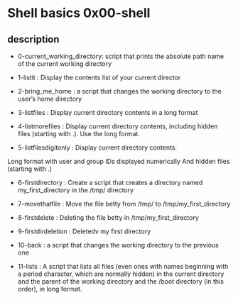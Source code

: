 # Shell basics 0x00-shell

## description

* 0-current_working_directory: script that prints the absolute path name of the current working directory

* 1-listit : Display the contents list of your current director

* 2-bring_me_home : a script that changes the working directory to the user’s home directory

* 3-listfiles :  Display current directory contents in a long format

* 4-listmorefiles : Display current directory contents, including hidden files (starting with .). Use the long format.

* 5-listfilesdigitonly : Display current directory contents.

Long format
with user and group IDs displayed numerically
And hidden files (starting with .)


* 6-firstdirectory : Create a script that creates a directory named my_first_directory in the /tmp/ directory

* 7-movethatfile : Move the file betty from /tmp/ to /tmp/my_first_directory

* 8-firstdelete :  Deleting the file  betty  in /tmp/my_first_directory

* 9-firstdirdeletion : Deletedv my first directory

* 10-back : a script that changes the working directory to the previous one

* 11-lists : A  script that lists all files (even ones with names beginning with a period character, which are normally hidden) in the current directory and the parent of the working directory and the /boot directory (in this order), in long format.


